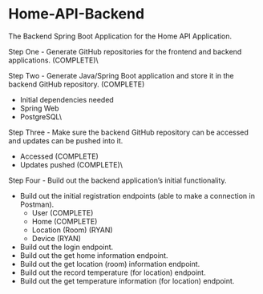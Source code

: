 # Home-API-Backend
The Backend Spring Boot Application for the Home API Application.


Step One - Generate GitHub repositories for the frontend and backend applications. (COMPLETE)\

Step Two - Generate Java/Spring Boot application and store it in the backend GitHub repository. (COMPLETE)
- Initial dependencies needed
- Spring Web
- PostgreSQL\

Step Three - Make sure the backend GitHub repository can be accessed and updates can be pushed into it.
- Accessed (COMPLETE)
- Updates pushed (COMPLETE)\

Step Four - Build out the backend application’s initial functionality.
- Build out the initial registration endpoints (able to make a connection in Postman).
  - User (COMPLETE)
  - Home (COMPLETE)
  - Location (Room) (RYAN)
  - Device (RYAN)
- Build out the login endpoint.
- Build out the get home information endpoint.
- Build out the get location (room) information endpoint.
- Build out the record temperature (for location) endpoint.
- Build out the get temperature information (for location) endpoint.